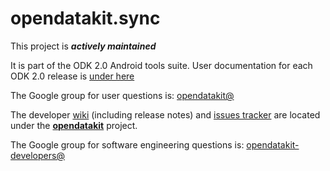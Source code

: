 # opendatakit.sync

This project is __*actively maintained*__

It is part of the ODK 2.0 Android tools suite. User documentation for each ODK 2.0 release is [under here](https://opendatakit.org/use/2_0_tools/)

The Google group for user questions is: [opendatakit@](https://groups.google.com/forum/#!forum/opendatakit)

The developer [wiki](https://github.com/opendatakit/opendatakit/wiki) (including release notes) and
[issues tracker](https://github.com/opendatakit/opendatakit/issues) are located under
the [**opendatakit**](https://github.com/opendatakit/opendatakit) project.

The Google group for software engineering questions is: [opendatakit-developers@](https://groups.google.com/forum/#!forum/opendatakit-developers)
